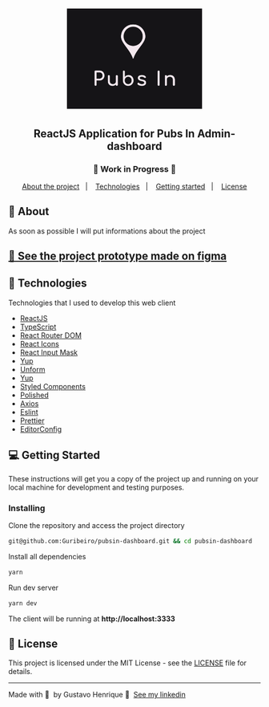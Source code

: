 <h1 align="center">
    <img src='./github/logo.png' height='200'>
</h1>
<h2 align="center">
  ReactJS Application for Pubs In Admin-dashboard
</h2>
<h3 align="center">
    🚧 Work in Progress 🚧
</h3>

<p align="center">
  <a href="#%EF%B8%8F-about-the-project">About the project</a>&nbsp;&nbsp;&nbsp;|&nbsp;&nbsp;&nbsp;
  <a href="#-technologies">Technologies</a>&nbsp;&nbsp;&nbsp;|&nbsp;&nbsp;&nbsp;
  <a href="#-getting-started">Getting started</a>&nbsp;&nbsp;&nbsp;|&nbsp;&nbsp;&nbsp;
  <a href="#-license">License</a>
</p>

## 🎯 About <a name = "about"></a>

As soon as possible I will put informations about the project

## [🌌 See the project prototype made on figma](https://www.figma.com/file/aS7BPFVnaqvqkEo5xZ7ueW/pubsin-dashboard?node-id=0%3A1)

## 🚀 Technologies

Technologies that I used to develop this web client

- [ReactJS](https://reactjs.org/)
- [TypeScript](https://www.typescriptlang.org/)
- [React Router DOM](https://reacttraining.com/react-router/)
- [React Icons](https://react-icons.netlify.com/#/)
- [React Input Mask](https://github.com/sanniassin/react-input-mask)
- [Yup](https://github.com/jquense/yup)
- [Unform](https://unform.dev/)
- [Yup](https://github.com/jquense/yup)
- [Styled Components](https://styled-components.com/)
- [Polished](https://github.com/styled-components/polished)
- [Axios](https://github.com/axios/axios)
- [Eslint](https://eslint.org/)
- [Prettier](https://prettier.io/)
- [EditorConfig](https://editorconfig.org/)


## 💻 Getting Started <a name = "getting_started"></a>

These instructions will get you a copy of the project up and running on your local machine for development and testing purposes.


### Installing

Clone the repository and access the project directory

```bash
git@github.com:Guribeiro/pubsin-dashboard.git && cd pubsin-dashboard
```
Install all dependencies
```bash
yarn
```
Run dev server
```bash
yarn dev
```

The client will be running at **http://localhost:3333**

## 📝 License

This project is licensed under the MIT License - see the [LICENSE](LICENSE) file for details.

---

Made with 💜 &nbsp;by Gustavo Henrique 👋 &nbsp;[See my linkedin](https://www.linkedin.com/in/gustavohribeiro/)

